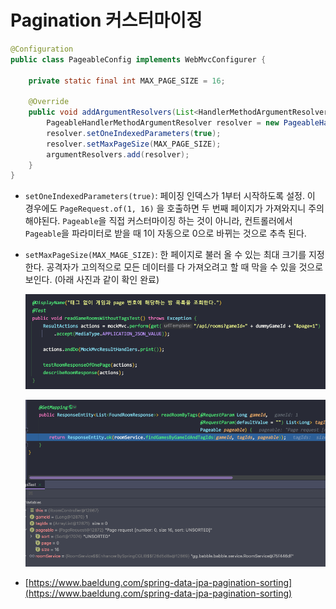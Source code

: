 # Pagination 커스터마이징

```java
@Configuration
public class PageableConfig implements WebMvcConfigurer {

    private static final int MAX_PAGE_SIZE = 16;

    @Override
    public void addArgumentResolvers(List<HandlerMethodArgumentResolver> argumentResolvers) {
        PageableHandlerMethodArgumentResolver resolver = new PageableHandlerMethodArgumentResolver();
        resolver.setOneIndexedParameters(true);
        resolver.setMaxPageSize(MAX_PAGE_SIZE);
        argumentResolvers.add(resolver);
    }
}
```

- `setOneIndexedParameters(true)`: 페이징 인덱스가 1부터 시작하도록 설정. 이 경우에도 `PageRequest.of(1, 16)` 을 호출하면 두 번째 페이지가 가져와지니 주의 해야된다. `Pageable`을 직접 커스터마이징 하는 것이 아니라, 컨트롤러에서 `Pageable`을 파라미터로 받을 때 1이 자동으로 0으로 바뀌는 것으로 추측 된다.
- `setMaxPageSize(MAX_MAGE_SIZE)`: 한 페이지로 불러 올 수 있는 최대 크기를 지정한다. 공격자가 고의적으로 모든 데이터를 다 가져오려고 할 때 막을 수 있을 것으로 보인다. (아래 사진과 같이 확인 완료)
  
    ![Pagination%20%E1%84%8F%E1%85%A5%E1%84%89%E1%85%B3%E1%84%90%E1%85%A5%E1%84%86%E1%85%A1%E1%84%8B%E1%85%B5%E1%84%8C%E1%85%B5%E1%86%BC%200a5d13f3876742fc8961327680434803/Untitled.png](assets/Untitled-4552455.png)

    ![Pagination%20%E1%84%8F%E1%85%A5%E1%84%89%E1%85%B3%E1%84%90%E1%85%A5%E1%84%86%E1%85%A1%E1%84%8B%E1%85%B5%E1%84%8C%E1%85%B5%E1%86%BC%200a5d13f3876742fc8961327680434803/Untitled%201.png](assets/Untitled%201.png)
    
- [https://www.baeldung.com/spring-data-jpa-pagination-sorting](https://www.baeldung.com/spring-data-jpa-pagination-sorting)